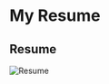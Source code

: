 # My Resume

## Resume
![Resume](https://cdn.rawgit.com/Sunil6591/MyProfile/b03e62da/MyProfile.png)
